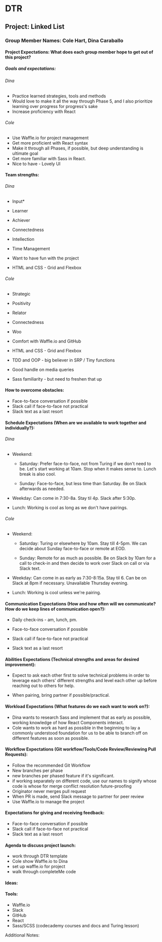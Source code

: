 # DTR

## Project: Linked List

### Group Member Names: Cole Hart, Dina Caraballo

#### Project Expectations: What does each group member hope to get out of this project?

##### Goals and expectations:
###### Dina
- Practice learned strategies, tools and methods
- Would love to make it all the way through Phase 5, and I also prioritize learning over progress for progress's sake
- Increase proficiency with React

###### Cole
- Use Waffle.io for project management
- Get more proficient with React syntax
- Make it through all Phases, if possible, but deep understanding is ultimate goal
- Get more familiar with Sass in React.
- Nice to have - Lovely UI

#### Team strengths:
###### Dina
- Input*
- Learner
- Achiever
- Connectedness
- Intellection

- Time Management
- Want to have fun with the project
- HTML and CSS - Grid and Flexbox

###### Cole
- Strategic
- Positivity
- Relator
- Connectedness
- Woo

- Comfort with Waffle.io and GitHub
- HTML and CSS - Grid and Flexbox
- TDD and OOP - big believer in SRP / Tiny functions
- Good handle on media queries
- Sass familiarity - but need to freshen that up

#### How to overcome obstacles:
- Face-to-face conversation if possible
- Slack call if face-to-face not practical
- Slack text as a last resort

#### Schedule Expectations (When are we available to work together and individually?):
###### Dina
- Weekend:

  * Saturday: Prefer face-to-face, not from Turing if we don't need to be. Let's start working at 10am. Stop when it makes sense to. Lunch break is also cool.

  * Sunday: Face-to-face, but less time than Saturday. Be on Slack afterwards as needed.

- Weekday: Can come in 7:30-8a. Stay til 4p. Slack after 5:30p.

- Lunch: Working is cool as long as we don't have pairings.

###### Cole
- Weekend:

  * Saturday: Turing or elsewhere by 10am. Stay till 4-5pm. We can decide about Sunday face-to-face or remote at EOD.

  * Sunday: Remote for as much as possible. Be on Slack by 10am for a call to check-in and then decide to work over Slack on call or via Slack text.

- Weekday: Can come in as early as 7:30-8:15a. Stay til 6. Can be on Slack at 8pm if necessary. Unavailable Thursday evening.

- Lunch: Working is cool unless we're pairing.

#### Communication Expectations (How and how often will we communicate? How do we keep lines of communication open?):
- Daily check-ins - am, lunch, pm.

- Face-to-face conversation if possible
- Slack call if face-to-face not practical
- Slack text as a last resort

#### Abilities Expectations (Technical strengths and areas for desired improvement):
- Expect to ask each other first to solve technical problems in order to leverage each others' different strengths and level each other up before reaching out to others for help.

- When pairing, bring partner if possible/practical.

#### Workload Expectations (What features do we each want to work on?):
- Dina wants to research Sass and implement that as early as possible, working knowledge of how React Components interact.
- Cole wants to work as hard as possible in the beginning to lay a commonly understood foundation for us to be able to branch off on different features as soon as possible.

#### Workflow Expectations (Git workflow/Tools/Code Review/Reviewing Pull Requests):
- Follow the recommended Git Workflow
- New branches per phase
- new branches per phased feature if it's significant.
- if working separately on different code, use our names to signify whose code is whose for merge conflict resolution future-proofing
- Originator never merges pull request
- When PR is made, send Slack message to partner for peer review
- Use Waffle.io to manage the project

#### Expectations for giving and receiving feedback:
- Face-to-face conversation if possible
- Slack call if face-to-face not practical
- Slack text as a last resort

#### Agenda to discuss project launch:
- work through DTR template
- Cole show Waffle.io to Dina
- set up waffle.io for project
- walk through completeMe code

#### Ideas:

#### Tools:
- Waffle.io
- Slack
- GitHub
- React
- Sass/SCSS (codecademy courses and docs and Turing lesson)

Additional Notes: